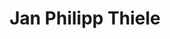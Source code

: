 ---
title: "Jan Philipp Thiele"
chair: "Chair"
tags: ["RSE","RDM"]
memberships: ["DE-RSE","GAMM"]
country: "Germany"
pronouns: "he/him"
externalUrl: "https://www.tu-braunschweig.de/ub/wir-ueber-uns/ansprechpersonen-organigramm/jan-philipp-thiele"
showTaxonomies: true
showDate: false
weight: 0
---
